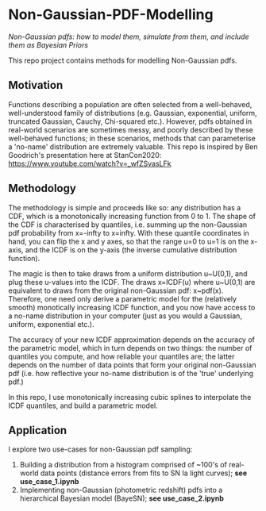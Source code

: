 # Non-Gaussian-PDF-Modelling
*Non-Gaussian pdfs: how to model them, simulate from them, and include them as Bayesian Priors*

This repo project contains methods for modelling Non-Gaussian pdfs.

## Motivation

Functions describing a population are often selected from a well-behaved, well-understood family of distributions (e.g. Gaussian, exponential, uniform, truncated Gaussian, Cauchy, Chi-squared etc.). However, pdfs obtained in real-world scenarios are sometimes messy, and poorly described by these well-behaved functions; in these scenarios, methods that can parameterise a 'no-name' distribution are extremely valuable. This repo is inspired by Ben Goodrich's presentation here at StanCon2020: https://www.youtube.com/watch?v=_wfZSvasLFk

## Methodology

The methodology is simple and proceeds like so: any distribution has a CDF, which is a monotonically increasing function from 0 to 1. The shape of the CDF is characterised by quantiles, i.e. summing up the non-Gaussian pdf probability from x=-infty to x=infty. With these quantile coordinates in hand, you can flip the x and y axes, so that the range u=0 to u=1 is on the x-axis, and the ICDF is on the y-axis (the inverse cumulative distribution function). 

The magic is then to take draws from a uniform distribution u\~U(0,1), and plug these u-values into the ICDF. The draws x=ICDF(u) where u\~U(0,1) are equivalent to draws from the original non-Gaussian pdf: x\~pdf(x). Therefore, one need only derive a parametric model for the (relatively smooth) monotically increasing ICDF function, and you now have access to a no-name distribution in your computer (just as you would a Gaussian, uniform, exponential etc.). 

The accuracy of your new ICDF approximation depends on the accuracy of the parametric model, which in turn depends on two things: the number of quantiles you compute, and how reliable your quantiles are; the latter depends on the number of data points that form your original non-Gaussian pdf (i.e. how reflective your no-name distribution is of the 'true' underlying pdf.) 

In this repo, I use monotonically increasing cubic splines to interpolate the ICDF quantiles, and build a parametric model.

## Application

I explore two use-cases for non-Gaussian pdf sampling:
1. Building a distribution from a histogram comprised of ~100's of real-world data points (distance errors from fits to SN Ia light curves); **see use_case_1.ipynb**
2. Implementing non-Gaussian (photometric redshift) pdfs into a hierarchical Bayesian model (BayeSN); **see use_case_2.ipynb**
